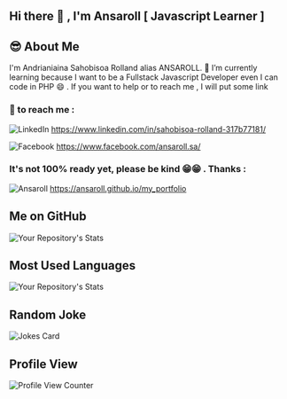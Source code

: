 ## Hi there 👋 , I'm Ansaroll [ Javascript Learner ]

<!--
**ansaroll/ansaroll** is a ✨ _special_ ✨ repository because its `README.md` (this file) appears on your GitHub profile.

Here are some ideas to get you started:

- 🔭 I’m currently working on ...
- 🌱 I’m currently learning ...
- 👯 I’m looking to collaborate on ...
- 🤔 I’m looking for help with ...
- 💬 Ask me about ...
- 📫 How to reach me: ...
- 😄 Pronouns: ...
- ⚡ Fun fact: ...
-->

## 😎 About Me 
I'm Andrianiaina Sahobisoa Rolland alias ANSAROLL. 
🌱 I’m currently learning because I want to be a Fullstack Javascript Developer even I can code in PHP 😄 .
If you want to help or to reach me , I will put some link 

### 📧 to reach me :
![LinkedIn](https://img.shields.io/badge/LinkedIn-000000?style=for-the-badge&logo=LinkedIn&logoColor=blue) https://www.linkedin.com/in/sahobisoa-rolland-317b77181/

![Facebook](https://img.shields.io/badge/Facebook-000000?style=for-the-badge&logo=Facebook&logoColor=blue) https://www.facebook.com/ansaroll.sa/

### It's not 100% ready yet, please be kind 😁😁 . Thanks : 
![Ansaroll](https://img.shields.io/badge/Portfolio-000000?style=for-the-badge&logo=web&logoColor=blue) https://ansaroll.github.io/my_portfolio


##  Me on GitHub 
![Your Repository's Stats](https://github-readme-stats.vercel.app/api?username=ansaroll&show_icons=true)

## Most Used Languages
![Your Repository's Stats](https://github-readme-stats.vercel.app/api/top-langs/?username=ansaroll&theme=blue-green) 

<!-- ## Contributors Badge
![Your Repository's Stats](https://contrib.rocks/image?repo=ansaroll/PHP) -->

##  Random Joke 
![Jokes Card](https://readme-jokes.vercel.app/api)
##  Profile View 
![Profile View Counter](https://komarev.com/ghpvc/?username=ansaroll)

